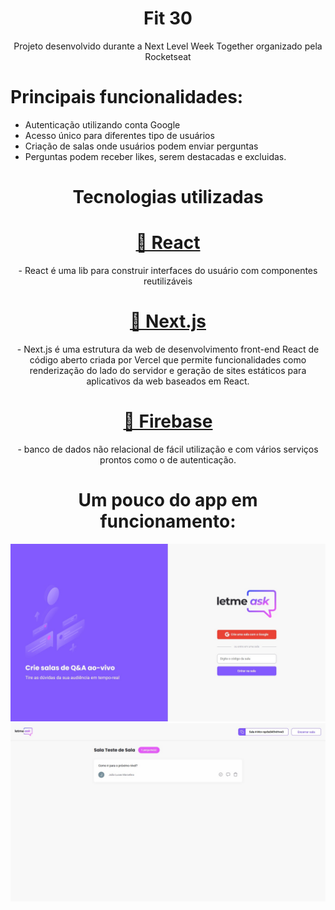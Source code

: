 <h1 align="center">Fit 30</h1>

<p align="center">Projeto desenvolvido durante a Next Level Week Together organizado pela Rocketseat</p>

<h1> Principais funcionalidades: </h1>
<ul>
    <li>Autenticação utilizando conta Google </li>
    <li>Acesso único para diferentes tipo de usuários</li>
    <li>Criação de salas onde usuários podem enviar perguntas</li>
    <li>Perguntas podem receber likes, serem destacadas e excluidas.</li>
</ul>

<h1 align="center">Tecnologias utilizadas </h1>

<h1 align="center">
    <a href="https://pt-br.reactjs.org/">🔗 React</a>
</h1>
<p align="center"> - React é uma lib para construir interfaces do usuário com componentes reutilizáveis</p>

<h1 align="center">
    <a href="https://nextjs.org/">🔗 Next.js</a>
</h1>
<p align="center"> - Next.js é uma estrutura da web de desenvolvimento front-end React de código aberto criada por Vercel que permite funcionalidades como renderização do lado do servidor e geração de sites estáticos para aplicativos da web baseados em React.</p>

<h1 align="center">
    <a href="https://firebase.google.com/"/>🔗 Firebase</a>
</h1>
<p align="center"> - banco de dados não relacional de fácil utilização e com vários serviços prontos como o de autenticação.</p>


<h1 align="center">Um pouco do app em funcionamento: </h1>
<img src="https://github.com/joaomarccelino/nlw-letmeask/blob/master/readmeimages/1.jpg"/>   

<img src="https://github.com/joaomarccelino/nlw-letmeask/blob/master/readmeimages/2.jpg"/> 
